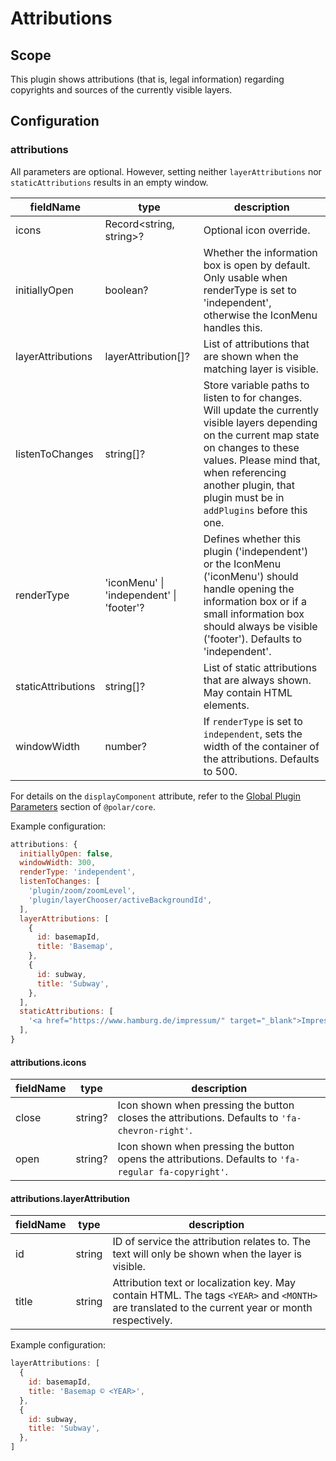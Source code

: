 # Attributions

## Scope

This plugin shows attributions (that is, legal information) regarding copyrights and sources of the currently visible layers.

## Configuration

### attributions

All parameters are optional. However, setting neither `layerAttributions` nor `staticAttributions` results in an empty window.

| fieldName | type | description |
| - | - | - |
| icons | Record<string, string>? | Optional icon override. |
| initiallyOpen | boolean? | Whether the information box is open by default. Only usable when renderType is set to 'independent', otherwise the IconMenu handles this. |
| layerAttributions | layerAttribution[]? | List of attributions that are shown when the matching layer is visible. |
| listenToChanges | string[]? | Store variable paths to listen to for changes. Will update the currently visible layers depending on the current map state on changes to these values. Please mind that, when referencing another plugin, that plugin must be in `addPlugins` before this one. |
| renderType | 'iconMenu' \| 'independent'  \| 'footer'? | Defines whether this plugin ('independent') or the IconMenu ('iconMenu') should handle opening the information box or if a small information box should always be visible ('footer'). Defaults to 'independent'. |
| staticAttributions | string[]? | List of static attributions that are always shown. May contain HTML elements. |
| windowWidth | number? | If `renderType` is set to `independent`, sets the width of the container of the attributions. Defaults to 500. |

For details on the `displayComponent` attribute, refer to the [Global Plugin Parameters](../../core/README.md#global-plugin-parameters) section of `@polar/core`.

Example configuration:
```js
attributions: {
  initiallyOpen: false,
  windowWidth: 300,
  renderType: 'independent',
  listenToChanges: [
    'plugin/zoom/zoomLevel',
    'plugin/layerChooser/activeBackgroundId',
  ],
  layerAttributions: [
    {
      id: basemapId,
      title: 'Basemap',
    },
    {
      id: subway,
      title: 'Subway',
    },
  ],
  staticAttributions: [
    '<a href="https://www.hamburg.de/impressum/" target="_blank">Impressum</a>',
  ],
}
```

#### attributions.icons

| fieldName | type | description |
| - | - | - |
| close | string? | Icon shown when pressing the button closes the attributions. Defaults to `'fa-chevron-right'`. |
| open | string? | Icon shown when pressing the button opens the attributions. Defaults to `'fa-regular fa-copyright'`. |

#### attributions.layerAttribution

| fieldName | type | description |
| - | - | - |
| id | string | ID of service the attribution relates to. The text will only be shown when the layer is visible. |
| title | string | Attribution text or localization key. May contain HTML. The tags `<YEAR>` and `<MONTH>` are translated to the current year or month respectively. |

Example configuration:
```js
layerAttributions: [
  {
    id: basemapId,
    title: 'Basemap © <YEAR>',
  },
  {
    id: subway,
    title: 'Subway',
  },
]
```
